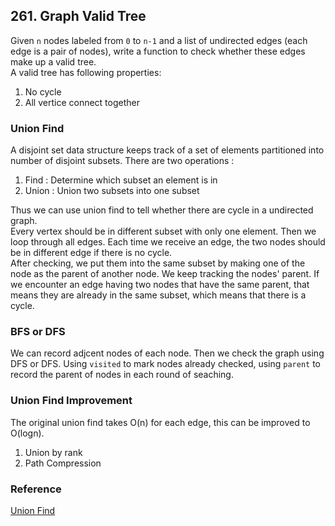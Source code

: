 ## 261. Graph Valid Tree
Given `n` nodes labeled from `0` to `n-1` and a list of undirected edges (each edge is a pair of nodes), write a function to check whether these edges make up a valid tree.
<br />
A valid tree has following properties:
1. No cycle
2. All vertice connect together

### Union Find
A disjoint set data structure keeps track of a set of elements partitioned into number of disjoint subsets. There are two operations : 
1. Find : Determine which subset an element is in
2. Union : Union two subsets into one subset

Thus we can use union find to tell whether there are cycle in a undirected graph. <br />
Every vertex should be in different subset with only one element. Then we loop through all edges. Each time we receive an edge, the two nodes should be in different edge if there is no cycle. <br />
After checking, we put them into the same subset by making one of the node as the parent of another node. We keep tracking the nodes' parent. If we encounter an edge having two nodes that have the same parent, that means they are already in the same subset, which means that there is a cycle.

### BFS or DFS
We can record adjcent nodes of each node. Then we check the graph using DFS or DFS. Using `visited` to mark nodes already checked, using `parent` to record the parent of nodes in each round of seaching.

### Union Find Improvement
The original union find takes O(n) for each edge, this can be improved to O(logn).
1. Union by rank
2. Path Compression

### Reference
[Union Find](https://www.geeksforgeeks.org/union-find/)
